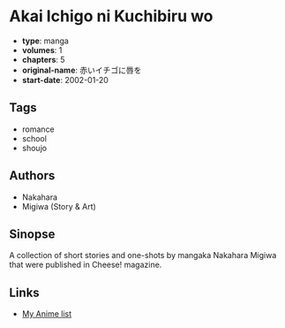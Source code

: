 # Akai Ichigo ni Kuchibiru wo

-   **type**: manga
-   **volumes**: 1
-   **chapters**: 5
-   **original-name**: 赤いイチゴに唇を
-   **start-date**: 2002-01-20

## Tags

-   romance
-   school
-   shoujo

## Authors

-   Nakahara
-   Migiwa (Story & Art)

## Sinopse

A collection of short stories and one-shots by mangaka Nakahara Migiwa that were published in Cheese! magazine.

## Links

-   [My Anime list](https://myanimelist.net/manga/10911/Akai_Ichigo_ni_Kuchibiru_wo)

